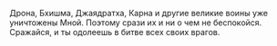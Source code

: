 Дрона, Бхишма, Джаядратха, Карна и другие великие воины уже уничтожены Мной. Поэтому срази их и ни о чем не беспокойся. Сражайся, и ты одолеешь в битве всех своих врагов.